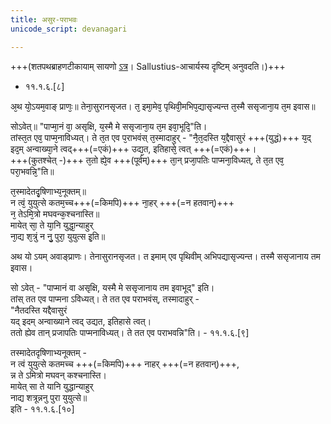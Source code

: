 ```yaml
---
title: असुर-पराभवः
unicode_script: devanagari

---
```

+++(शतपथब्राहणटीकायाम् सायणो [ऽत्र](https://archive.org/details/SatapathaBrhamanaMadhyandinaEd.SridharSharmaVol11NagPublications/page/n27)। Sallustius-आचार्यस्य दृष्टिम् अनुवदति।)+++

- ११.१.६.[८]

अ᳘थ यो᳘ऽयम᳘वाङ् प्राणः᳘॥ तेना᳘सुरानसृजत। त᳘ इमा᳘मेव᳘ पृथिवी᳘मभिप᳘द्यासृज्यन्त त᳘स्मै ससृजाना᳘य त᳘म इवास॥  

सोऽवेत्॥ "पाप्मा᳘नं वा᳘ असृक्षि, य᳘स्मै मे ससृजाना᳘य त᳘म इवा᳘भूदि᳘"ति।  
तांस्त᳘त एव᳘ पाप्म᳘नाविध्यत्। ते त᳘त एव प᳘राभवंस् त᳘स्मादाहुर् - 
"नै᳘त᳘दस्ति य᳘द्दैवासुरं +++(युद्धं)+++ य᳘द् इद᳘म् अन्वाख्या᳘ने त्वद्+++(=एकं)+++ उद्य᳘त, इतिहासे᳘ त्वत् +++(=एकं)+++।  
+++(कुतश्चेत् -)+++ त᳘तो ह्ये᳘व +++(पूर्वम्)+++ ता᳘न् प्रजा᳘पतिः पाप्मना᳘विध्यत्, ते त᳘त एव᳘ परा᳘भवन्नि᳘"ति॥  

त᳘स्मादेतदृ᳘षिणाभ्य᳘नूक्तम्॥  
न त्वं᳘ युयुत्से कतम᳘च्च+++(=किमपि)+++  ना᳘हर् +++(=न हतवान्)+++  
न᳘ तेऽमि᳘त्रो मघवन्क᳘श्चनास्ति॥  
मायेत् सा᳘ ते या᳘नि युद्धा᳘न्याहुर्  
ना᳘द्य श᳘त्रुं न नु᳘ पुरा᳘ युयुत्स इ᳘ति॥  


अथ यो ऽयम् अवाङ्प्राणः। तेनासुरानसृजत। त इमाम् एव पृथिवीम् अभिपद्यासृज्यन्त। तस्मै ससृजानाय तम इवास। 

सो ऽवेत् - "पाप्मानं वा असृक्षि, यस्मै मे ससृजानाय तम इवाभूद्" इति।  
तांस् तत एव पाप्मना ऽविध्यत्। ते तत एव पराभवंस्, तस्मादाहुर् -  
"नैतदस्ति यद्दैवासुरं   
यद् इदम् अन्वाख्याने त्वद् उद्यत, इतिहासे त्वत्।  
ततो ह्येव तान् प्रजापतिः पाप्मनाविध्यत्। ते तत एव पराभवन्नि"ति। - ११.१.६.[९]

तस्मादेतदृषिणाभ्यनूक्तम् -  
न त्वं युयुत्से कतमच्च +++(=किमपि)+++ नाहर् +++(=न हतवान्)+++,  
न्न ते ऽमित्रो मघवन् कश्चनास्ति।  
मायेत् सा ते यानि युद्धान्याहुर्  
नाद्य शत्रून्ननु पुरा युयुत्से॥  
 इति - ११.१.६.[१०]
